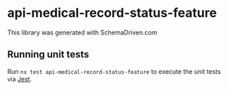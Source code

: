 
# api-medical-record-status-feature

This library was generated with SchemaDriven.com

## Running unit tests

Run `nx test api-medical-record-status-feature` to execute the unit tests via [Jest](https://jestjs.io).

